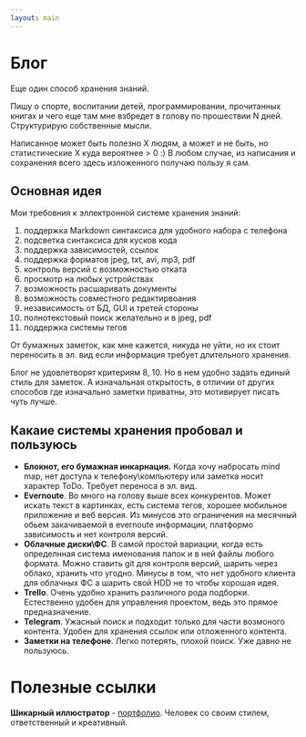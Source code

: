 ```yaml
---
layout: main
---
```

# Блог

Еще один способ хранения знаний.

Пишу о спорте, воспитании детей, программировании,
прочитанных книгах и чего еще там мне взбредет в голову 
по прошествии N дней. Структурирую собственные мысли.

Написанное может быть полезно X людям,
а может и не быть, но статистические X куда вероятнее > 0 :)
В любом случае, из написания и сохранения всего здесь изложенного 
получаю пользу я сам.

## Основная идея

Мои требовния к эллектронной системе хранения знаний:
1. поддержка Markdown синтаксиса для удобного набора с телефона
1. подсветка синтаксиса для кусков кода
1. поддержка зависимостей, ссылок
1. поддержка форматов jpeg, txt, avi, mp3, pdf
1. контроль версий с возможностью отката
1. просмотр на любых устройствах
1. возможность расшаривать документы
1. возможность совместного редактирвоания
1. независимость от БД, GUI и третей стороны
1. полнотекстовый поиск желательно и в jpeg, pdf
1. поддержка системы тегов

От бумажных заметок, как мне кажется, никуда не уйти, но их стоит
переносить в эл. вид если информация требует длительного хранения.

Блог не удовлетворят критериям 8, 10. Но в нем удобно задать единый стиль
для заметок. А изначальная открытость, в отличии от других способов 
где изначально заметки приватны, это мотивирует писать чуть лучше.

## Какаие системы хранения пробовал и пользуюсь
- **Блокнот, его бумажная инкарнация.** Когда хочу набросать mind map, 
нет доступа к телефону\компьютеру или заметка носит характер ToDo.
Требует переноса в эл. вид.
- **Evernoute**. Во много на голову выше всех конкурентов. Может искать 
текст в картинках, есть система тегов, хорошее мобильное приложение
и веб версия. Из минусов это ограничения 
на месячный обьем закачиваемой в evernoute информации, платформо 
зависимость и нет контроля версий.
- **Облачные диски\ФС**. В самой простой вариации, когда есть определнная
система именования папок и в ней файлы любого формата. Можно ставить 
git для контроля версий, шарить через облако, хранить что угодно. 
Минусы в том, что нет удобного клиента для облачных ФС а шарить свой HDD 
не то чтобы хорошая идея.
- **Trello**. Очень удобно хранить различного рода подборки. Естественно удобен для 
управления проектом, ведь это прямое предназначение.
- **Telegram**. Ужасный поиск и подходит только для части возмоного контента.
Удобен для хранения ссылок или отложенного контента.
- **Заметки на телефоне**. Легко потерять, плохой поиск. Уже давно не пользуюсь.

# Полезные ссылки
**Шикарный иллюстратор** - [портфолио](https://www.behance.net/RGG). Человек со своим стилем, ответственный и креативный.

